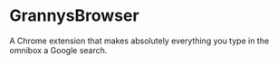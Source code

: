 # GrannysBrowser
A Chrome extension that makes absolutely everything you type in the omnibox a Google search.
